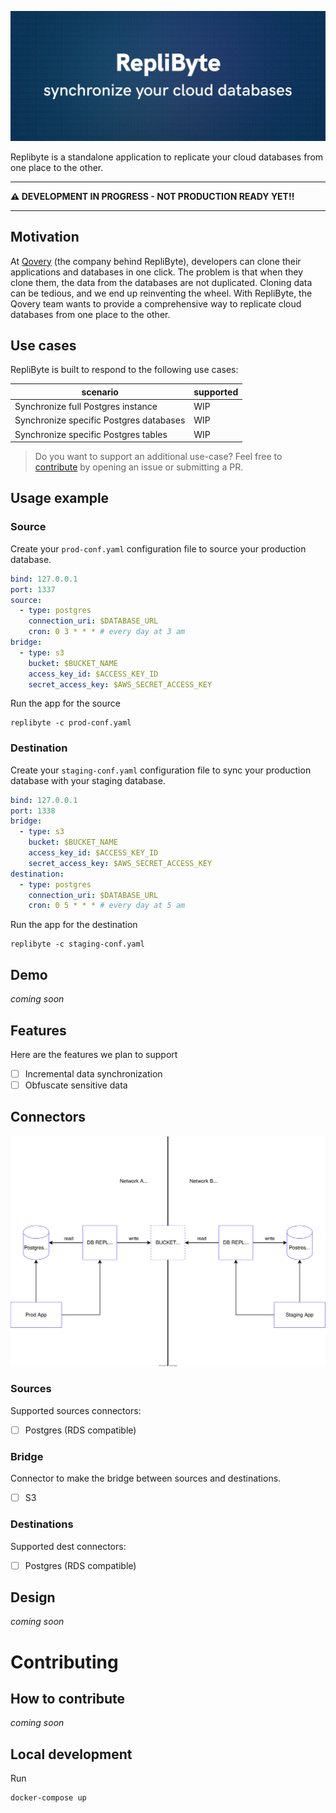 ![replibyte cover](assets/replibyte%20-%20synchronize%20your%20cloud%20databases.jpg)

Replibyte is a standalone application to replicate your cloud databases from one place to the other.

---------

**⚠️ DEVELOPMENT IN PROGRESS - NOT PRODUCTION READY YET!!**

---------

## Motivation

At [Qovery](https://www.qovery.com) (the company behind RepliByte), developers can clone their applications and databases in one click. The problem is that when they clone them, the data from the databases are not duplicated. Cloning data can be tedious, and we end up reinventing the wheel. With RepliByte, the Qovery team wants to provide a comprehensive way to replicate cloud databases from one place to the other.

## Use cases

RepliByte is built to respond to the following use cases:

| scenario                                | supported       |
|-----------------------------------------|-----------------|
| Synchronize full Postgres instance      | WIP             |
| Synchronize specific Postgres databases | WIP             |
| Synchronize specific Postgres tables    | WIP             |

> Do you want to support an additional use-case? Feel free to [contribute](#contributing) by opening an issue or submitting a PR.

## Usage example

### Source

Create your `prod-conf.yaml` configuration file to source your production database.

```yaml
bind: 127.0.0.1
port: 1337
source:
  - type: postgres
    connection_uri: $DATABASE_URL
    cron: 0 3 * * * # every day at 3 am 
bridge:
  - type: s3
    bucket: $BUCKET_NAME
    access_key_id: $ACCESS_KEY_ID
    secret_access_key: $AWS_SECRET_ACCESS_KEY
```

Run the app for the source

```shell
replibyte -c prod-conf.yaml
```

### Destination

Create your `staging-conf.yaml` configuration file to sync your production database with your staging database.

```yaml
bind: 127.0.0.1
port: 1338
bridge:
  - type: s3
    bucket: $BUCKET_NAME
    access_key_id: $ACCESS_KEY_ID
    secret_access_key: $AWS_SECRET_ACCESS_KEY
destination:
  - type: postgres
    connection_uri: $DATABASE_URL
    cron: 0 5 * * * # every day at 5 am
```

Run the app for the destination

```shell
replibyte -c staging-conf.yaml
```

## Demo

*coming soon*

## Features

Here are the features we plan to support

- [ ] Incremental data synchronization
- [ ] Obfuscate sensitive data

## Connectors

![connection diagram](assets/diagram.svg)

### Sources

Supported sources connectors:

- [ ] Postgres (RDS compatible)

### Bridge

Connector to make the bridge between sources and destinations.

- [ ] S3

### Destinations

Supported dest connectors:

- [ ] Postgres (RDS compatible)

## Design

*coming soon*

# Contributing

## How to contribute

*coming soon*

## Local development

Run

```shell
docker-compose up
```
